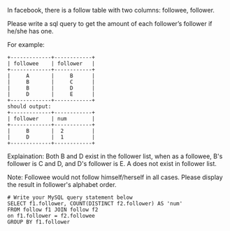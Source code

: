 In facebook, there is a follow table with two columns: followee, follower.

Please write a sql query to get the amount of each follower’s follower if he/she has one.

For example:
```
+-------------+------------+
| followee    | follower   |
+-------------+------------+
|     A       |     B      |
|     B       |     C      |
|     B       |     D      |
|     D       |     E      |
+-------------+------------+
should output:
+-------------+------------+
| follower    | num        |
+-------------+------------+
|     B       |  2         |
|     D       |  1         |
+-------------+------------+
```
Explaination:
Both B and D exist in the follower list, when as a followee, B's follower is C and D, and D's follower is E. A does not exist in follower list.

Note:
Followee would not follow himself/herself in all cases.
Please display the result in follower's alphabet order.

```
# Write your MySQL query statement below
SELECT f1.follower, COUNT(DISTINCT f2.follower) AS 'num'
FROM follow f1 JOIN follow f2
on f1.follower = f2.followee
GROUP BY f1.follower
```
 
